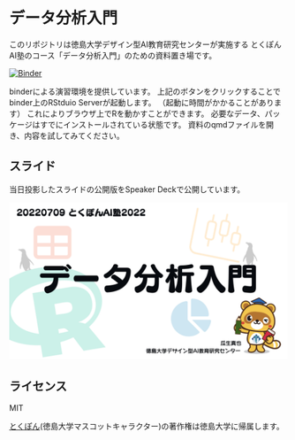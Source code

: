 データ分析入門
==============

このリポジトリは徳島大学デザイン型AI教育研究センターが実施する
とくぽんAI塾のコース「データ分析入門」のための資料置き場です。

[![Binder](https://mybinder.org/badge_logo.svg)](https://mybinder.org/v2/gh/uribo/tokupon_ds/main?urlpath=rstudio)

binderによる演習環境を提供しています。
上記のボタンをクリックすることでbinder上のRStduio Serverが起動します。
（起動に時間がかかることがあります）
これによりブラウザ上でRを動かすことができます。
必要なデータ、パッケージはすでにインストールされている状態です。
資料のqmdファイルを開き、内容を試してみてください。

## スライド

当日投影したスライドの公開版をSpeaker Deckで公開しています。

![](images/slide_top.jpeg)

## ライセンス

MIT

[とくぽん](https://www.tokushima-u.ac.jp/about/profile/univ_mascot/)(徳島大学マスコットキャラクター)の著作権は徳島大学に帰属します。
